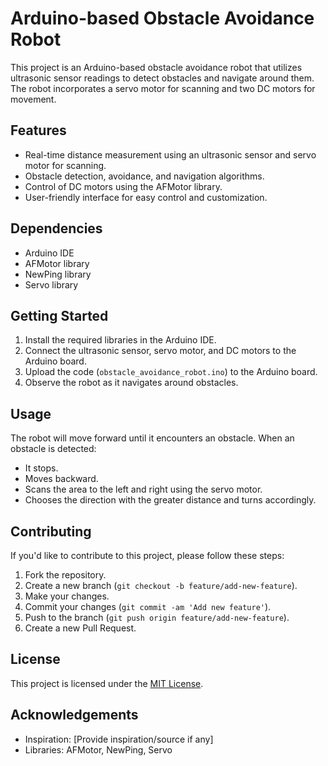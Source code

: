 # Arduino-based Obstacle Avoidance Robot

This project is an Arduino-based obstacle avoidance robot that utilizes ultrasonic sensor readings to detect obstacles and navigate around them. The robot incorporates a servo motor for scanning and two DC motors for movement.

## Features
- Real-time distance measurement using an ultrasonic sensor and servo motor for scanning.
- Obstacle detection, avoidance, and navigation algorithms.
- Control of DC motors using the AFMotor library.
- User-friendly interface for easy control and customization.

## Dependencies
- Arduino IDE
- AFMotor library
- NewPing library
- Servo library

## Getting Started
1. Install the required libraries in the Arduino IDE.
2. Connect the ultrasonic sensor, servo motor, and DC motors to the Arduino board.
3. Upload the code (`obstacle_avoidance_robot.ino`) to the Arduino board.
4. Observe the robot as it navigates around obstacles.

## Usage
The robot will move forward until it encounters an obstacle. When an obstacle is detected:
- It stops.
- Moves backward.
- Scans the area to the left and right using the servo motor.
- Chooses the direction with the greater distance and turns accordingly.

## Contributing
If you'd like to contribute to this project, please follow these steps:
1. Fork the repository.
2. Create a new branch (`git checkout -b feature/add-new-feature`).
3. Make your changes.
4. Commit your changes (`git commit -am 'Add new feature'`).
5. Push to the branch (`git push origin feature/add-new-feature`).
6. Create a new Pull Request.

## License
This project is licensed under the [MIT License](LICENSE).

## Acknowledgements
- Inspiration: [Provide inspiration/source if any]
- Libraries: AFMotor, NewPing, Servo
